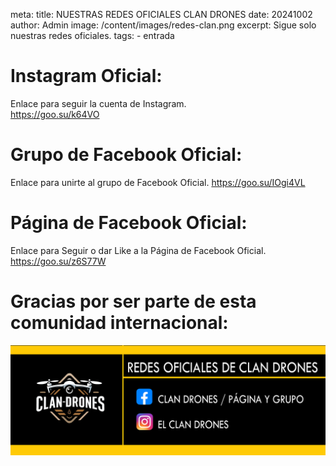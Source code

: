 meta:
  title: NUESTRAS REDES OFICIALES CLAN DRONES
  date: 20241002
  author: Admin
  image: /content/images/redes-clan.png
  excerpt: Sigue solo nuestras redes oficiales. 
  tags:
    - entrada

# Instagram Oficial:
Enlace para seguir la cuenta de Instagram.   
https://goo.su/k64VO

# Grupo de Facebook Oficial:   
Enlace para unirte al grupo de Facebook Oficial.
https://goo.su/IOgi4VL     

# Página de Facebook Oficial:   
Enlace para Seguir o dar Like a la Página de Facebook Oficial.
https://goo.su/z6S77W  

# Gracias por ser parte de esta comunidad internacional:   

  
![header](/content/images/redes-clan.png)

